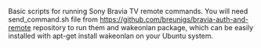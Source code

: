 Basic scripts for running Sony Bravia TV remote commands. You will need send_command.sh file from https://github.com/breunigs/bravia-auth-and-remote repository to run them and wakeonlan package, which can be easily installed with apt-get install wakeonlan on your Ubuntu system.
